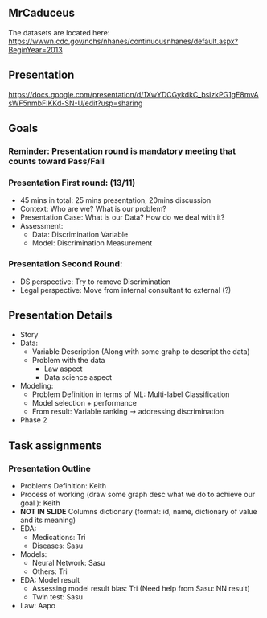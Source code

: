 ## MrCaduceus

The datasets are located here: https://wwwn.cdc.gov/nchs/nhanes/continuousnhanes/default.aspx?BeginYear=2013

## Presentation
https://docs.google.com/presentation/d/1XwYDCGykdkC_bsizkPG1gE8mvAsWF5nmbFIKKd-SN-U/edit?usp=sharing

## Goals

### Reminder: Presentation round is mandatory meeting that counts toward Pass/Fail

### Presentation First round: (13/11)
  * 45 mins in total: 25 mins presentation, 20mins discussion
  * Context: Who are we? What is our problem?
  * Presentation Case: What is our Data? How do we deal with it?
  * Assessment:
    * Data: Discrimination Variable
    * Model: Discrimination Measurement

### Presentation Second Round:
  * DS perspective: Try to remove Discrimination
  * Legal perspective: Move from internal consultant to external (?)



## Presentation Details

* Story
* Data:
    * Variable Description (Along with some grahp to descript the data)
    * Problem with the data
        * Law aspect
        * Data science aspect
* Modeling:
    * Problem Definition in terms of ML: Multi-label Classification
    * Model selection + performance
    * From result: Variable ranking -> addressing discrimination
* Phase 2


## Task assignments

### Presentation Outline
* Problems Definition: Keith
* Process of working (draw some graph desc what we do to achieve our goal ): Keith
* **NOT IN SLIDE** Columns dictionary (format: id, name, dictionary of value and its meaning)
* EDA:
  * Medications: Tri
  * Diseases: Sasu
* Models:
  * Neural Network: Sasu
  * Others: Tri
* EDA: Model result
  * Assessing model result bias: Tri (Need help from Sasu: NN result)
  * Twin test: Sasu
* Law: Aapo
